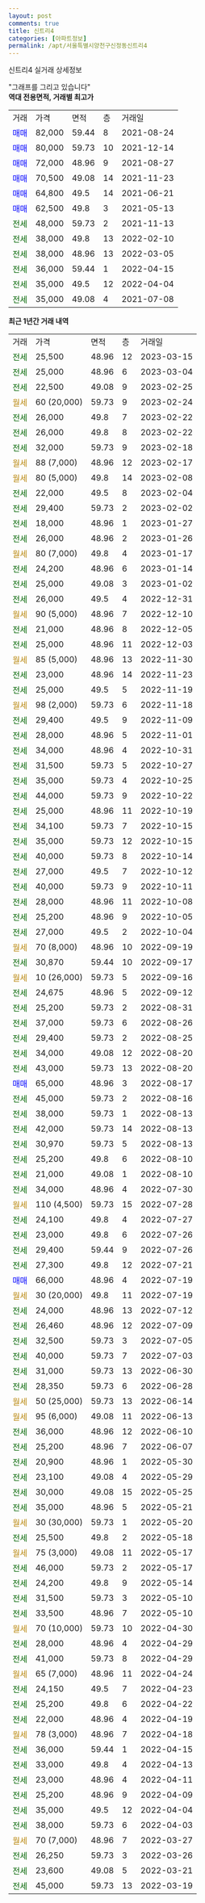```yaml
---
layout: post
comments: true
title: 신트리4
categories: [아파트정보]
permalink: /apt/서울특별시양천구신정동신트리4
---
```


신트리4 실거래 상세정보

<script type="text/javascript">
  google.charts.load('current', {'packages':['line', 'corechart']});
  google.charts.setOnLoadCallback(drawChart);

  function drawChart() {
    var data = new google.visualization.DataTable();
    data.addColumn('date', '거래일');
    data.addColumn('number', "매매");
    data.addColumn('number', "전세");
    data.addColumn('number', "전매");

    data.addRows([[new Date(Date.parse("2023-03-15")), null, 25500, null], [new Date(Date.parse("2023-03-04")), null, 25000, null], [new Date(Date.parse("2023-02-25")), null, 22500, null], [new Date(Date.parse("2023-02-24")), null, null, null], [new Date(Date.parse("2023-02-22")), null, 26000, null], [new Date(Date.parse("2023-02-22")), null, 26000, null], [new Date(Date.parse("2023-02-18")), null, 32000, null], [new Date(Date.parse("2023-02-17")), null, null, null], [new Date(Date.parse("2023-02-08")), null, null, null], [new Date(Date.parse("2023-02-04")), null, 22000, null], [new Date(Date.parse("2023-02-02")), null, 29400, null], [new Date(Date.parse("2023-01-27")), null, 18000, null], [new Date(Date.parse("2023-01-26")), null, 26000, null], [new Date(Date.parse("2023-01-17")), null, null, null], [new Date(Date.parse("2023-01-14")), null, 24200, null], [new Date(Date.parse("2023-01-02")), null, 25000, null], [new Date(Date.parse("2022-12-31")), null, 26000, null], [new Date(Date.parse("2022-12-10")), null, null, null], [new Date(Date.parse("2022-12-05")), null, 21000, null], [new Date(Date.parse("2022-12-03")), null, 25000, null], [new Date(Date.parse("2022-11-30")), null, null, null], [new Date(Date.parse("2022-11-23")), null, 23000, null], [new Date(Date.parse("2022-11-19")), null, 25000, null], [new Date(Date.parse("2022-11-18")), null, null, null], [new Date(Date.parse("2022-11-09")), null, 29400, null], [new Date(Date.parse("2022-11-01")), null, 28000, null], [new Date(Date.parse("2022-10-31")), null, 34000, null], [new Date(Date.parse("2022-10-27")), null, 31500, null], [new Date(Date.parse("2022-10-25")), null, 35000, null], [new Date(Date.parse("2022-10-22")), null, 44000, null], [new Date(Date.parse("2022-10-19")), null, 25000, null], [new Date(Date.parse("2022-10-15")), null, 34100, null], [new Date(Date.parse("2022-10-15")), null, 35000, null], [new Date(Date.parse("2022-10-14")), null, 40000, null], [new Date(Date.parse("2022-10-12")), null, 27000, null], [new Date(Date.parse("2022-10-11")), null, 40000, null], [new Date(Date.parse("2022-10-08")), null, 28000, null], [new Date(Date.parse("2022-10-05")), null, 25200, null], [new Date(Date.parse("2022-10-04")), null, 27000, null], [new Date(Date.parse("2022-09-19")), null, null, null], [new Date(Date.parse("2022-09-17")), null, 30870, null], [new Date(Date.parse("2022-09-16")), null, null, null], [new Date(Date.parse("2022-09-12")), null, 24675, null], [new Date(Date.parse("2022-08-31")), null, 25200, null], [new Date(Date.parse("2022-08-26")), null, 37000, null], [new Date(Date.parse("2022-08-25")), null, 29400, null], [new Date(Date.parse("2022-08-20")), null, 34000, null], [new Date(Date.parse("2022-08-20")), null, 43000, null], [new Date(Date.parse("2022-08-17")), 65000, null, null], [new Date(Date.parse("2022-08-16")), null, 45000, null], [new Date(Date.parse("2022-08-13")), null, 38000, null], [new Date(Date.parse("2022-08-13")), null, 42000, null], [new Date(Date.parse("2022-08-13")), null, 30970, null], [new Date(Date.parse("2022-08-10")), null, 25200, null], [new Date(Date.parse("2022-08-10")), null, 21000, null], [new Date(Date.parse("2022-07-30")), null, 34000, null], [new Date(Date.parse("2022-07-28")), null, null, null], [new Date(Date.parse("2022-07-27")), null, 24100, null], [new Date(Date.parse("2022-07-26")), null, 23000, null], [new Date(Date.parse("2022-07-26")), null, 29400, null], [new Date(Date.parse("2022-07-21")), null, 27300, null], [new Date(Date.parse("2022-07-19")), 66000, null, null], [new Date(Date.parse("2022-07-19")), null, null, null], [new Date(Date.parse("2022-07-12")), null, 24000, null], [new Date(Date.parse("2022-07-09")), null, 26460, null], [new Date(Date.parse("2022-07-05")), null, 32500, null], [new Date(Date.parse("2022-07-03")), null, 40000, null], [new Date(Date.parse("2022-06-30")), null, 31000, null], [new Date(Date.parse("2022-06-28")), null, 28350, null], [new Date(Date.parse("2022-06-14")), null, null, null], [new Date(Date.parse("2022-06-13")), null, null, null], [new Date(Date.parse("2022-06-10")), null, 36000, null], [new Date(Date.parse("2022-06-07")), null, 25200, null], [new Date(Date.parse("2022-05-30")), null, 20900, null], [new Date(Date.parse("2022-05-29")), null, 23100, null], [new Date(Date.parse("2022-05-25")), null, 30000, null], [new Date(Date.parse("2022-05-21")), null, 35000, null], [new Date(Date.parse("2022-05-20")), null, null, null], [new Date(Date.parse("2022-05-18")), null, 25500, null], [new Date(Date.parse("2022-05-17")), null, null, null], [new Date(Date.parse("2022-05-17")), null, 46000, null], [new Date(Date.parse("2022-05-14")), null, 24200, null], [new Date(Date.parse("2022-05-10")), null, 31500, null], [new Date(Date.parse("2022-05-10")), null, 33500, null], [new Date(Date.parse("2022-04-30")), null, null, null], [new Date(Date.parse("2022-04-29")), null, 28000, null], [new Date(Date.parse("2022-04-29")), null, 41000, null], [new Date(Date.parse("2022-04-24")), null, null, null], [new Date(Date.parse("2022-04-23")), null, 24150, null], [new Date(Date.parse("2022-04-22")), null, 25200, null], [new Date(Date.parse("2022-04-19")), null, 22000, null], [new Date(Date.parse("2022-04-18")), null, null, null], [new Date(Date.parse("2022-04-15")), null, 36000, null], [new Date(Date.parse("2022-04-13")), null, 33000, null], [new Date(Date.parse("2022-04-11")), null, 23000, null], [new Date(Date.parse("2022-04-09")), null, 25200, null], [new Date(Date.parse("2022-04-04")), null, 35000, null], [new Date(Date.parse("2022-04-03")), null, 38000, null], [new Date(Date.parse("2022-03-27")), null, null, null], [new Date(Date.parse("2022-03-26")), null, 26250, null], [new Date(Date.parse("2022-03-21")), null, 23600, null], [new Date(Date.parse("2022-03-19")), null, 45000, null]]);

    var options = {
      hAxis: {
        format: 'yyyy/MM/dd'
      },    
      lineWidth: 0,
      pointsVisible: true,    
      title: '최근 1년간 유형별 실거래가 분포',
      legend: { position: 'bottom' }
    };

    var formatter = new google.visualization.NumberFormat({pattern:'###,###'} );
    formatter.format(data, 1);
    formatter.format(data, 2);
    
    setTimeout(function() {
        var chart = new google.visualization.LineChart(document.getElementById('columnchart_material'));
        chart.draw(data, (options));
        document.getElementById('loading').style.display = 'none';
    }, 200);
  }
</script>


<div id="loading" style="z-index:20; display: block; margin-left: 0px">"그래프를 그리고 있습니다"</div>
<div id="columnchart_material" style="width: 95%; margin-left: 0px; display: block"></div>
<!-- contents start -->
<b>역대 전용면적, 거래별 최고가</b>
<table class="sortable">
    <tr>
      <td>거래</td>
      <td>가격</td>
      <td>면적</td>
      <td>층</td>
      <td>거래일</td>
    </tr>
        <tr>
          <td><a style="color: blue">매매</a></td>
          <td>82,000</td>
          <td>59.44</td>
          <td>8</td>
          <td>2021-08-24</td>
        </tr>            <tr>
          <td><a style="color: blue">매매</a></td>
          <td>80,000</td>
          <td>59.73</td>
          <td>10</td>
          <td>2021-12-14</td>
        </tr>            <tr>
          <td><a style="color: blue">매매</a></td>
          <td>72,000</td>
          <td>48.96</td>
          <td>9</td>
          <td>2021-08-27</td>
        </tr>            <tr>
          <td><a style="color: blue">매매</a></td>
          <td>70,500</td>
          <td>49.08</td>
          <td>14</td>
          <td>2021-11-23</td>
        </tr>            <tr>
          <td><a style="color: blue">매매</a></td>
          <td>64,800</td>
          <td>49.5</td>
          <td>14</td>
          <td>2021-06-21</td>
        </tr>            <tr>
          <td><a style="color: blue">매매</a></td>
          <td>62,500</td>
          <td>49.8</td>
          <td>3</td>
          <td>2021-05-13</td>
        </tr>        
        <tr>
              <td><a style="color: darkgreen">전세</a></td>
              <td>48,000</td>
              <td>59.73</td>
              <td>2</td>
              <td>2021-11-13</td>
            </tr>            <tr>
              <td><a style="color: darkgreen">전세</a></td>
              <td>38,000</td>
              <td>49.8</td>
              <td>13</td>
              <td>2022-02-10</td>
            </tr>            <tr>
              <td><a style="color: darkgreen">전세</a></td>
              <td>38,000</td>
              <td>48.96</td>
              <td>13</td>
              <td>2022-03-05</td>
            </tr>            <tr>
              <td><a style="color: darkgreen">전세</a></td>
              <td>36,000</td>
              <td>59.44</td>
              <td>1</td>
              <td>2022-04-15</td>
            </tr>            <tr>
              <td><a style="color: darkgreen">전세</a></td>
              <td>35,000</td>
              <td>49.5</td>
              <td>12</td>
              <td>2022-04-04</td>
            </tr>            <tr>
              <td><a style="color: darkgreen">전세</a></td>
              <td>35,000</td>
              <td>49.08</td>
              <td>4</td>
              <td>2021-07-08</td>
            </tr>        
    
</table>

<b>최근 1년간 거래 내역</b>

<table class="sortable">
    <tr>
      <td>거래</td>
      <td>가격</td>
      <td>면적</td>
      <td>층</td>
      <td>거래일</td>
    </tr>
    <tr>
      <td><a style="color: darkgreen">전세</a></td>
      <td>25,500</td>
      <td>48.96</td>
      <td>12</td>
      <td>2023-03-15</td>
    </tr>          <tr>
      <td><a style="color: darkgreen">전세</a></td>
      <td>25,000</td>
      <td>48.96</td>
      <td>6</td>
      <td>2023-03-04</td>
    </tr>          <tr>
      <td><a style="color: darkgreen">전세</a></td>
      <td>22,500</td>
      <td>49.08</td>
      <td>9</td>
      <td>2023-02-25</td>
    </tr>          <tr>
      <td><a style="color: darkgoldenrod">월세</a></td>
      <td>60 (20,000)</td>
      <td>59.73</td>
      <td>9</td>
      <td>2023-02-24</td>
    </tr>          <tr>
      <td><a style="color: darkgreen">전세</a></td>
      <td>26,000</td>
      <td>49.8</td>
      <td>7</td>
      <td>2023-02-22</td>
    </tr>          <tr>
      <td><a style="color: darkgreen">전세</a></td>
      <td>26,000</td>
      <td>49.8</td>
      <td>8</td>
      <td>2023-02-22</td>
    </tr>          <tr>
      <td><a style="color: darkgreen">전세</a></td>
      <td>32,000</td>
      <td>59.73</td>
      <td>9</td>
      <td>2023-02-18</td>
    </tr>          <tr>
      <td><a style="color: darkgoldenrod">월세</a></td>
      <td>88 (7,000)</td>
      <td>48.96</td>
      <td>12</td>
      <td>2023-02-17</td>
    </tr>          <tr>
      <td><a style="color: darkgoldenrod">월세</a></td>
      <td>80 (5,000)</td>
      <td>49.8</td>
      <td>14</td>
      <td>2023-02-08</td>
    </tr>          <tr>
      <td><a style="color: darkgreen">전세</a></td>
      <td>22,000</td>
      <td>49.5</td>
      <td>8</td>
      <td>2023-02-04</td>
    </tr>          <tr>
      <td><a style="color: darkgreen">전세</a></td>
      <td>29,400</td>
      <td>59.73</td>
      <td>2</td>
      <td>2023-02-02</td>
    </tr>          <tr>
      <td><a style="color: darkgreen">전세</a></td>
      <td>18,000</td>
      <td>48.96</td>
      <td>1</td>
      <td>2023-01-27</td>
    </tr>          <tr>
      <td><a style="color: darkgreen">전세</a></td>
      <td>26,000</td>
      <td>48.96</td>
      <td>2</td>
      <td>2023-01-26</td>
    </tr>          <tr>
      <td><a style="color: darkgoldenrod">월세</a></td>
      <td>80 (7,000)</td>
      <td>49.8</td>
      <td>4</td>
      <td>2023-01-17</td>
    </tr>          <tr>
      <td><a style="color: darkgreen">전세</a></td>
      <td>24,200</td>
      <td>48.96</td>
      <td>6</td>
      <td>2023-01-14</td>
    </tr>          <tr>
      <td><a style="color: darkgreen">전세</a></td>
      <td>25,000</td>
      <td>49.08</td>
      <td>3</td>
      <td>2023-01-02</td>
    </tr>          <tr>
      <td><a style="color: darkgreen">전세</a></td>
      <td>26,000</td>
      <td>49.5</td>
      <td>4</td>
      <td>2022-12-31</td>
    </tr>          <tr>
      <td><a style="color: darkgoldenrod">월세</a></td>
      <td>90 (5,000)</td>
      <td>48.96</td>
      <td>7</td>
      <td>2022-12-10</td>
    </tr>          <tr>
      <td><a style="color: darkgreen">전세</a></td>
      <td>21,000</td>
      <td>48.96</td>
      <td>8</td>
      <td>2022-12-05</td>
    </tr>          <tr>
      <td><a style="color: darkgreen">전세</a></td>
      <td>25,000</td>
      <td>48.96</td>
      <td>11</td>
      <td>2022-12-03</td>
    </tr>          <tr>
      <td><a style="color: darkgoldenrod">월세</a></td>
      <td>85 (5,000)</td>
      <td>48.96</td>
      <td>13</td>
      <td>2022-11-30</td>
    </tr>          <tr>
      <td><a style="color: darkgreen">전세</a></td>
      <td>23,000</td>
      <td>48.96</td>
      <td>14</td>
      <td>2022-11-23</td>
    </tr>          <tr>
      <td><a style="color: darkgreen">전세</a></td>
      <td>25,000</td>
      <td>49.5</td>
      <td>5</td>
      <td>2022-11-19</td>
    </tr>          <tr>
      <td><a style="color: darkgoldenrod">월세</a></td>
      <td>98 (2,000)</td>
      <td>59.73</td>
      <td>6</td>
      <td>2022-11-18</td>
    </tr>          <tr>
      <td><a style="color: darkgreen">전세</a></td>
      <td>29,400</td>
      <td>49.5</td>
      <td>9</td>
      <td>2022-11-09</td>
    </tr>          <tr>
      <td><a style="color: darkgreen">전세</a></td>
      <td>28,000</td>
      <td>48.96</td>
      <td>5</td>
      <td>2022-11-01</td>
    </tr>          <tr>
      <td><a style="color: darkgreen">전세</a></td>
      <td>34,000</td>
      <td>48.96</td>
      <td>4</td>
      <td>2022-10-31</td>
    </tr>          <tr>
      <td><a style="color: darkgreen">전세</a></td>
      <td>31,500</td>
      <td>59.73</td>
      <td>5</td>
      <td>2022-10-27</td>
    </tr>          <tr>
      <td><a style="color: darkgreen">전세</a></td>
      <td>35,000</td>
      <td>59.73</td>
      <td>4</td>
      <td>2022-10-25</td>
    </tr>          <tr>
      <td><a style="color: darkgreen">전세</a></td>
      <td>44,000</td>
      <td>59.73</td>
      <td>9</td>
      <td>2022-10-22</td>
    </tr>          <tr>
      <td><a style="color: darkgreen">전세</a></td>
      <td>25,000</td>
      <td>48.96</td>
      <td>11</td>
      <td>2022-10-19</td>
    </tr>          <tr>
      <td><a style="color: darkgreen">전세</a></td>
      <td>34,100</td>
      <td>59.73</td>
      <td>7</td>
      <td>2022-10-15</td>
    </tr>          <tr>
      <td><a style="color: darkgreen">전세</a></td>
      <td>35,000</td>
      <td>59.73</td>
      <td>12</td>
      <td>2022-10-15</td>
    </tr>          <tr>
      <td><a style="color: darkgreen">전세</a></td>
      <td>40,000</td>
      <td>59.73</td>
      <td>8</td>
      <td>2022-10-14</td>
    </tr>          <tr>
      <td><a style="color: darkgreen">전세</a></td>
      <td>27,000</td>
      <td>49.5</td>
      <td>7</td>
      <td>2022-10-12</td>
    </tr>          <tr>
      <td><a style="color: darkgreen">전세</a></td>
      <td>40,000</td>
      <td>59.73</td>
      <td>9</td>
      <td>2022-10-11</td>
    </tr>          <tr>
      <td><a style="color: darkgreen">전세</a></td>
      <td>28,000</td>
      <td>48.96</td>
      <td>11</td>
      <td>2022-10-08</td>
    </tr>          <tr>
      <td><a style="color: darkgreen">전세</a></td>
      <td>25,200</td>
      <td>48.96</td>
      <td>9</td>
      <td>2022-10-05</td>
    </tr>          <tr>
      <td><a style="color: darkgreen">전세</a></td>
      <td>27,000</td>
      <td>49.5</td>
      <td>2</td>
      <td>2022-10-04</td>
    </tr>          <tr>
      <td><a style="color: darkgoldenrod">월세</a></td>
      <td>70 (8,000)</td>
      <td>48.96</td>
      <td>10</td>
      <td>2022-09-19</td>
    </tr>          <tr>
      <td><a style="color: darkgreen">전세</a></td>
      <td>30,870</td>
      <td>59.44</td>
      <td>10</td>
      <td>2022-09-17</td>
    </tr>          <tr>
      <td><a style="color: darkgoldenrod">월세</a></td>
      <td>10 (26,000)</td>
      <td>59.73</td>
      <td>5</td>
      <td>2022-09-16</td>
    </tr>          <tr>
      <td><a style="color: darkgreen">전세</a></td>
      <td>24,675</td>
      <td>48.96</td>
      <td>5</td>
      <td>2022-09-12</td>
    </tr>          <tr>
      <td><a style="color: darkgreen">전세</a></td>
      <td>25,200</td>
      <td>59.73</td>
      <td>2</td>
      <td>2022-08-31</td>
    </tr>          <tr>
      <td><a style="color: darkgreen">전세</a></td>
      <td>37,000</td>
      <td>59.73</td>
      <td>6</td>
      <td>2022-08-26</td>
    </tr>          <tr>
      <td><a style="color: darkgreen">전세</a></td>
      <td>29,400</td>
      <td>59.73</td>
      <td>2</td>
      <td>2022-08-25</td>
    </tr>          <tr>
      <td><a style="color: darkgreen">전세</a></td>
      <td>34,000</td>
      <td>49.08</td>
      <td>12</td>
      <td>2022-08-20</td>
    </tr>          <tr>
      <td><a style="color: darkgreen">전세</a></td>
      <td>43,000</td>
      <td>59.73</td>
      <td>13</td>
      <td>2022-08-20</td>
    </tr>          <tr>
      <td><a style="color: blue">매매</a></td>
      <td>65,000</td>
      <td>48.96</td>
      <td>3</td>
      <td>2022-08-17</td>
    </tr>          <tr>
      <td><a style="color: darkgreen">전세</a></td>
      <td>45,000</td>
      <td>59.73</td>
      <td>2</td>
      <td>2022-08-16</td>
    </tr>          <tr>
      <td><a style="color: darkgreen">전세</a></td>
      <td>38,000</td>
      <td>59.73</td>
      <td>1</td>
      <td>2022-08-13</td>
    </tr>          <tr>
      <td><a style="color: darkgreen">전세</a></td>
      <td>42,000</td>
      <td>59.73</td>
      <td>14</td>
      <td>2022-08-13</td>
    </tr>          <tr>
      <td><a style="color: darkgreen">전세</a></td>
      <td>30,970</td>
      <td>59.73</td>
      <td>5</td>
      <td>2022-08-13</td>
    </tr>          <tr>
      <td><a style="color: darkgreen">전세</a></td>
      <td>25,200</td>
      <td>49.8</td>
      <td>6</td>
      <td>2022-08-10</td>
    </tr>          <tr>
      <td><a style="color: darkgreen">전세</a></td>
      <td>21,000</td>
      <td>49.08</td>
      <td>1</td>
      <td>2022-08-10</td>
    </tr>          <tr>
      <td><a style="color: darkgreen">전세</a></td>
      <td>34,000</td>
      <td>48.96</td>
      <td>4</td>
      <td>2022-07-30</td>
    </tr>          <tr>
      <td><a style="color: darkgoldenrod">월세</a></td>
      <td>110 (4,500)</td>
      <td>59.73</td>
      <td>15</td>
      <td>2022-07-28</td>
    </tr>          <tr>
      <td><a style="color: darkgreen">전세</a></td>
      <td>24,100</td>
      <td>49.8</td>
      <td>4</td>
      <td>2022-07-27</td>
    </tr>          <tr>
      <td><a style="color: darkgreen">전세</a></td>
      <td>23,000</td>
      <td>49.8</td>
      <td>6</td>
      <td>2022-07-26</td>
    </tr>          <tr>
      <td><a style="color: darkgreen">전세</a></td>
      <td>29,400</td>
      <td>59.44</td>
      <td>9</td>
      <td>2022-07-26</td>
    </tr>          <tr>
      <td><a style="color: darkgreen">전세</a></td>
      <td>27,300</td>
      <td>49.8</td>
      <td>12</td>
      <td>2022-07-21</td>
    </tr>          <tr>
      <td><a style="color: blue">매매</a></td>
      <td>66,000</td>
      <td>48.96</td>
      <td>4</td>
      <td>2022-07-19</td>
    </tr>          <tr>
      <td><a style="color: darkgoldenrod">월세</a></td>
      <td>30 (20,000)</td>
      <td>49.8</td>
      <td>11</td>
      <td>2022-07-19</td>
    </tr>          <tr>
      <td><a style="color: darkgreen">전세</a></td>
      <td>24,000</td>
      <td>48.96</td>
      <td>13</td>
      <td>2022-07-12</td>
    </tr>          <tr>
      <td><a style="color: darkgreen">전세</a></td>
      <td>26,460</td>
      <td>48.96</td>
      <td>12</td>
      <td>2022-07-09</td>
    </tr>          <tr>
      <td><a style="color: darkgreen">전세</a></td>
      <td>32,500</td>
      <td>59.73</td>
      <td>3</td>
      <td>2022-07-05</td>
    </tr>          <tr>
      <td><a style="color: darkgreen">전세</a></td>
      <td>40,000</td>
      <td>59.73</td>
      <td>7</td>
      <td>2022-07-03</td>
    </tr>          <tr>
      <td><a style="color: darkgreen">전세</a></td>
      <td>31,000</td>
      <td>59.73</td>
      <td>13</td>
      <td>2022-06-30</td>
    </tr>          <tr>
      <td><a style="color: darkgreen">전세</a></td>
      <td>28,350</td>
      <td>59.73</td>
      <td>6</td>
      <td>2022-06-28</td>
    </tr>          <tr>
      <td><a style="color: darkgoldenrod">월세</a></td>
      <td>50 (25,000)</td>
      <td>59.73</td>
      <td>13</td>
      <td>2022-06-14</td>
    </tr>          <tr>
      <td><a style="color: darkgoldenrod">월세</a></td>
      <td>95 (6,000)</td>
      <td>49.08</td>
      <td>11</td>
      <td>2022-06-13</td>
    </tr>          <tr>
      <td><a style="color: darkgreen">전세</a></td>
      <td>36,000</td>
      <td>48.96</td>
      <td>12</td>
      <td>2022-06-10</td>
    </tr>          <tr>
      <td><a style="color: darkgreen">전세</a></td>
      <td>25,200</td>
      <td>48.96</td>
      <td>7</td>
      <td>2022-06-07</td>
    </tr>          <tr>
      <td><a style="color: darkgreen">전세</a></td>
      <td>20,900</td>
      <td>48.96</td>
      <td>1</td>
      <td>2022-05-30</td>
    </tr>          <tr>
      <td><a style="color: darkgreen">전세</a></td>
      <td>23,100</td>
      <td>49.08</td>
      <td>4</td>
      <td>2022-05-29</td>
    </tr>          <tr>
      <td><a style="color: darkgreen">전세</a></td>
      <td>30,000</td>
      <td>49.08</td>
      <td>15</td>
      <td>2022-05-25</td>
    </tr>          <tr>
      <td><a style="color: darkgreen">전세</a></td>
      <td>35,000</td>
      <td>48.96</td>
      <td>5</td>
      <td>2022-05-21</td>
    </tr>          <tr>
      <td><a style="color: darkgoldenrod">월세</a></td>
      <td>30 (30,000)</td>
      <td>59.73</td>
      <td>1</td>
      <td>2022-05-20</td>
    </tr>          <tr>
      <td><a style="color: darkgreen">전세</a></td>
      <td>25,500</td>
      <td>49.8</td>
      <td>2</td>
      <td>2022-05-18</td>
    </tr>          <tr>
      <td><a style="color: darkgoldenrod">월세</a></td>
      <td>75 (3,000)</td>
      <td>49.08</td>
      <td>11</td>
      <td>2022-05-17</td>
    </tr>          <tr>
      <td><a style="color: darkgreen">전세</a></td>
      <td>46,000</td>
      <td>59.73</td>
      <td>2</td>
      <td>2022-05-17</td>
    </tr>          <tr>
      <td><a style="color: darkgreen">전세</a></td>
      <td>24,200</td>
      <td>49.8</td>
      <td>9</td>
      <td>2022-05-14</td>
    </tr>          <tr>
      <td><a style="color: darkgreen">전세</a></td>
      <td>31,500</td>
      <td>59.73</td>
      <td>3</td>
      <td>2022-05-10</td>
    </tr>          <tr>
      <td><a style="color: darkgreen">전세</a></td>
      <td>33,500</td>
      <td>48.96</td>
      <td>7</td>
      <td>2022-05-10</td>
    </tr>          <tr>
      <td><a style="color: darkgoldenrod">월세</a></td>
      <td>70 (10,000)</td>
      <td>59.73</td>
      <td>10</td>
      <td>2022-04-30</td>
    </tr>          <tr>
      <td><a style="color: darkgreen">전세</a></td>
      <td>28,000</td>
      <td>48.96</td>
      <td>4</td>
      <td>2022-04-29</td>
    </tr>          <tr>
      <td><a style="color: darkgreen">전세</a></td>
      <td>41,000</td>
      <td>59.73</td>
      <td>8</td>
      <td>2022-04-29</td>
    </tr>          <tr>
      <td><a style="color: darkgoldenrod">월세</a></td>
      <td>65 (7,000)</td>
      <td>48.96</td>
      <td>11</td>
      <td>2022-04-24</td>
    </tr>          <tr>
      <td><a style="color: darkgreen">전세</a></td>
      <td>24,150</td>
      <td>49.5</td>
      <td>7</td>
      <td>2022-04-23</td>
    </tr>          <tr>
      <td><a style="color: darkgreen">전세</a></td>
      <td>25,200</td>
      <td>49.8</td>
      <td>6</td>
      <td>2022-04-22</td>
    </tr>          <tr>
      <td><a style="color: darkgreen">전세</a></td>
      <td>22,000</td>
      <td>48.96</td>
      <td>4</td>
      <td>2022-04-19</td>
    </tr>          <tr>
      <td><a style="color: darkgoldenrod">월세</a></td>
      <td>78 (3,000)</td>
      <td>48.96</td>
      <td>7</td>
      <td>2022-04-18</td>
    </tr>          <tr>
      <td><a style="color: darkgreen">전세</a></td>
      <td>36,000</td>
      <td>59.44</td>
      <td>1</td>
      <td>2022-04-15</td>
    </tr>          <tr>
      <td><a style="color: darkgreen">전세</a></td>
      <td>33,000</td>
      <td>49.8</td>
      <td>4</td>
      <td>2022-04-13</td>
    </tr>          <tr>
      <td><a style="color: darkgreen">전세</a></td>
      <td>23,000</td>
      <td>48.96</td>
      <td>4</td>
      <td>2022-04-11</td>
    </tr>          <tr>
      <td><a style="color: darkgreen">전세</a></td>
      <td>25,200</td>
      <td>48.96</td>
      <td>9</td>
      <td>2022-04-09</td>
    </tr>          <tr>
      <td><a style="color: darkgreen">전세</a></td>
      <td>35,000</td>
      <td>49.5</td>
      <td>12</td>
      <td>2022-04-04</td>
    </tr>          <tr>
      <td><a style="color: darkgreen">전세</a></td>
      <td>38,000</td>
      <td>59.73</td>
      <td>6</td>
      <td>2022-04-03</td>
    </tr>          <tr>
      <td><a style="color: darkgoldenrod">월세</a></td>
      <td>70 (7,000)</td>
      <td>48.96</td>
      <td>7</td>
      <td>2022-03-27</td>
    </tr>          <tr>
      <td><a style="color: darkgreen">전세</a></td>
      <td>26,250</td>
      <td>59.73</td>
      <td>3</td>
      <td>2022-03-26</td>
    </tr>          <tr>
      <td><a style="color: darkgreen">전세</a></td>
      <td>23,600</td>
      <td>49.08</td>
      <td>5</td>
      <td>2022-03-21</td>
    </tr>          <tr>
      <td><a style="color: darkgreen">전세</a></td>
      <td>45,000</td>
      <td>59.73</td>
      <td>13</td>
      <td>2022-03-19</td>
    </tr>      </table>
<!-- contents end -->    

